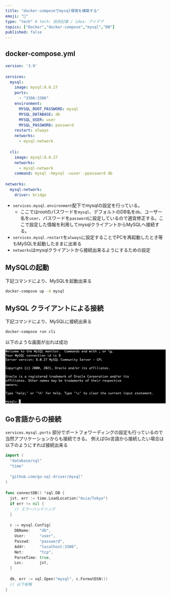 ```yaml
---
title: "docker-composeでmysql環境を構築する"
emoji: "🐙"
type: "tech" # tech: 技術記事 / idea: アイデア
topics: ["Docker","docker-compose","mysql","DB"]
published: false
---
```


## docker-compose.yml

```yaml:docker-compose.yaml
version: '3.9'

services:
  mysql:
    image: mysql:8.0.27
    ports:
      - "3306:3306"
    environment:
      MYSQL_ROOT_PASSWORD: mysql
      MYSQL_DATABASE: db
      MYSQL_USER: user
      MYSQL_PASSWORD: password
    restart: always
    networks:
      - mysql-network

  cli:
    image: mysql:8.0.27
    networks:
      - mysql-network
    command: mysql -hmysql -uuser -ppassword db

networks:
  mysql-network:
    driver: bridge
```

* `services.mysql.environment`配下でmysqlの設定を行っている。
  * ここではrootのパスワードを`mysql`、デフォルトのDB名を`db`、ユーザー名を`user`、パスワードを`password`に設定しているので適宜修正する。ここで設定した情報を利用してmysqlクライアントからMySQLへ接続する。
* `services.mysql.restart`を`always`に設定することでPCを再起動したとき等もMySQLを起動したままに出来る
* `networks`はmysqlクライアントから接続出来るようにするための設定

## MySQLの起動

下記コマンドにより、MySQLを起動出来る

```bash
docker-compose up -d mysql
```

## MySQL クライアントによる接続

下記コマンドにより、MySQLに接続出来る

```bash
docker-compose run cli
```

以下のような画面が出れば成功

![mysql client image](/images/mysql.png)

## Go言語からの接続

`services.mysql.ports` 部分でポートフォワーディングの設定も行っているので当然アプリケーションからも接続できる。
例えばGo言語から接続したい場合は以下のようにすれば接続出来る

```go
import (
  "database/sql"
  "time"

  "github.com/go-sql-driver/mysql"
)

func connectDB() *sql.DB {
  jst, err := time.LoadLocation("Asia/Tokyo")
  if err != nil {
    // エラーハンドリング
  }

  c := mysql.Config{
    DBName:    "db",
    User:      "user",
    Passwd:    "password",
    Addr:      "localhost:3306",
    Net:       "tcp",
    ParseTime: true,
    Loc:       jst,
  }

  db, err := sql.Open("mysql", c.FormatDSN())
  // 以下省略
}
```
